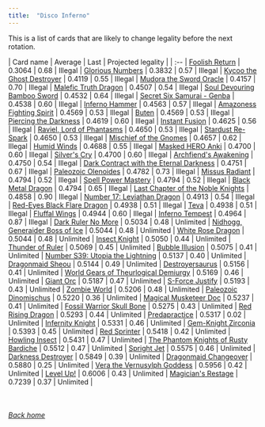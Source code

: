 ```yaml
---
title:  "Disco Inferno"
---
```


This is a list of cards that are likely to change legality before the next rotation.

| Card name | Average | Last | Projected legality |
| :-- |
[Foolish Return](https://db.ygoprodeck.com/card/?search=Foolish%20Return) | 0.3064 | 0.68 | Illegal |
[Glorious Numbers](https://db.ygoprodeck.com/card/?search=Glorious%20Numbers) | 0.3832 | 0.57 | Illegal |
[Kycoo the Ghost Destroyer](https://db.ygoprodeck.com/card/?search=Kycoo%20the%20Ghost%20Destroyer) | 0.4119 | 0.55 | Illegal |
[Mudora the Sword Oracle](https://db.ygoprodeck.com/card/?search=Mudora%20the%20Sword%20Oracle) | 0.4157 | 0.70 | Illegal |
[Malefic Truth Dragon](https://db.ygoprodeck.com/card/?search=Malefic%20Truth%20Dragon) | 0.4507 | 0.54 | Illegal |
[Soul Devouring Bamboo Sword](https://db.ygoprodeck.com/card/?search=Soul%20Devouring%20Bamboo%20Sword) | 0.4532 | 0.64 | Illegal |
[Secret Six Samurai - Genba](https://db.ygoprodeck.com/card/?search=Secret%20Six%20Samurai%20-%20Genba) | 0.4538 | 0.60 | Illegal |
[Inferno Hammer](https://db.ygoprodeck.com/card/?search=Inferno%20Hammer) | 0.4563 | 0.57 | Illegal |
[Amazoness Fighting Spirit](https://db.ygoprodeck.com/card/?search=Amazoness%20Fighting%20Spirit) | 0.4569 | 0.53 | Illegal |
[Buten](https://db.ygoprodeck.com/card/?search=Buten) | 0.4569 | 0.53 | Illegal |
[Piercing the Darkness](https://db.ygoprodeck.com/card/?search=Piercing%20the%20Darkness) | 0.4619 | 0.60 | Illegal |
[Instant Fusion](https://db.ygoprodeck.com/card/?search=Instant%20Fusion) | 0.4625 | 0.56 | Illegal |
[Raviel, Lord of Phantasms](https://db.ygoprodeck.com/card/?search=Raviel,%20Lord%20of%20Phantasms) | 0.4650 | 0.53 | Illegal |
[Stardust Re-Spark](https://db.ygoprodeck.com/card/?search=Stardust%20Re-Spark) | 0.4650 | 0.53 | Illegal |
[Mischief of the Gnomes](https://db.ygoprodeck.com/card/?search=Mischief%20of%20the%20Gnomes) | 0.4657 | 0.62 | Illegal |
[Humid Winds](https://db.ygoprodeck.com/card/?search=Humid%20Winds) | 0.4688 | 0.55 | Illegal |
[Masked HERO Anki](https://db.ygoprodeck.com/card/?search=Masked%20HERO%20Anki) | 0.4700 | 0.60 | Illegal |
[Silver's Cry](https://db.ygoprodeck.com/card/?search=Silver's%20Cry) | 0.4700 | 0.60 | Illegal |
[Archfiend's Awakening](https://db.ygoprodeck.com/card/?search=Archfiend's%20Awakening) | 0.4750 | 0.54 | Illegal |
[Dark Contract with the Eternal Darkness](https://db.ygoprodeck.com/card/?search=Dark%20Contract%20with%20the%20Eternal%20Darkness) | 0.4751 | 0.67 | Illegal |
[Paleozoic Olenoides](https://db.ygoprodeck.com/card/?search=Paleozoic%20Olenoides) | 0.4782 | 0.73 | Illegal |
[Missus Radiant](https://db.ygoprodeck.com/card/?search=Missus%20Radiant) | 0.4794 | 0.52 | Illegal |
[Spell Power Mastery](https://db.ygoprodeck.com/card/?search=Spell%20Power%20Mastery) | 0.4794 | 0.52 | Illegal |
[Black Metal Dragon](https://db.ygoprodeck.com/card/?search=Black%20Metal%20Dragon) | 0.4794 | 0.65 | Illegal |
[Last Chapter of the Noble Knights](https://db.ygoprodeck.com/card/?search=Last%20Chapter%20of%20the%20Noble%20Knights) | 0.4858 | 0.90 | Illegal |
[Number 17: Leviathan Dragon](https://db.ygoprodeck.com/card/?search=Number%2017:%20Leviathan%20Dragon) | 0.4913 | 0.54 | Illegal |
[Red-Eyes Black Flare Dragon](https://db.ygoprodeck.com/card/?search=Red-Eyes%20Black%20Flare%20Dragon) | 0.4938 | 0.51 | Illegal |
[Teva](https://db.ygoprodeck.com/card/?search=Teva) | 0.4938 | 0.51 | Illegal |
[Fluffal Wings](https://db.ygoprodeck.com/card/?search=Fluffal%20Wings) | 0.4944 | 0.60 | Illegal |
[Inferno Tempest](https://db.ygoprodeck.com/card/?search=Inferno%20Tempest) | 0.4964 | 0.87 | Illegal |
[Dark Ruler No More](https://db.ygoprodeck.com/card/?search=Dark%20Ruler%20No%20More) | 0.5034 | 0.48 | Unlimited |
[Nidhogg, Generaider Boss of Ice](https://db.ygoprodeck.com/card/?search=Nidhogg,%20Generaider%20Boss%20of%20Ice) | 0.5044 | 0.48 | Unlimited |
[White Rose Dragon](https://db.ygoprodeck.com/card/?search=White%20Rose%20Dragon) | 0.5044 | 0.48 | Unlimited |
[Insect Knight](https://db.ygoprodeck.com/card/?search=Insect%20Knight) | 0.5050 | 0.44 | Unlimited |
[Thunder of Ruler](https://db.ygoprodeck.com/card/?search=Thunder%20of%20Ruler) | 0.5069 | 0.45 | Unlimited |
[Bubble Illusion](https://db.ygoprodeck.com/card/?search=Bubble%20Illusion) | 0.5075 | 0.41 | Unlimited |
[Number S39: Utopia the Lightning](https://db.ygoprodeck.com/card/?search=Number%20S39:%20Utopia%20the%20Lightning) | 0.5137 | 0.40 | Unlimited |
[Dragonmaid Sheou](https://db.ygoprodeck.com/card/?search=Dragonmaid%20Sheou) | 0.5144 | 0.49 | Unlimited |
[Destroyersaurus](https://db.ygoprodeck.com/card/?search=Destroyersaurus) | 0.5156 | 0.41 | Unlimited |
[World Gears of Theurlogical Demiurgy](https://db.ygoprodeck.com/card/?search=World%20Gears%20of%20Theurlogical%20Demiurgy) | 0.5169 | 0.46 | Unlimited |
[Giant Orc](https://db.ygoprodeck.com/card/?search=Giant%20Orc) | 0.5187 | 0.47 | Unlimited |
[S-Force Justify](https://db.ygoprodeck.com/card/?search=S-Force%20Justify) | 0.5193 | 0.43 | Unlimited |
[Zombie World](https://db.ygoprodeck.com/card/?search=Zombie%20World) | 0.5206 | 0.48 | Unlimited |
[Paleozoic Dinomischus](https://db.ygoprodeck.com/card/?search=Paleozoic%20Dinomischus) | 0.5220 | 0.36 | Unlimited |
[Magical Musketeer Doc](https://db.ygoprodeck.com/card/?search=Magical%20Musketeer%20Doc) | 0.5237 | 0.41 | Unlimited |
[Fossil Warrior Skull Bone](https://db.ygoprodeck.com/card/?search=Fossil%20Warrior%20Skull%20Bone) | 0.5275 | 0.43 | Unlimited |
[Red Rising Dragon](https://db.ygoprodeck.com/card/?search=Red%20Rising%20Dragon) | 0.5293 | 0.44 | Unlimited |
[Predapractice](https://db.ygoprodeck.com/card/?search=Predapractice) | 0.5317 | 0.02 | Unlimited |
[Infernity Knight](https://db.ygoprodeck.com/card/?search=Infernity%20Knight) | 0.5331 | 0.46 | Unlimited |
[Gem-Knight Zirconia](https://db.ygoprodeck.com/card/?search=Gem-Knight%20Zirconia) | 0.5393 | 0.45 | Unlimited |
[Red Sprinter](https://db.ygoprodeck.com/card/?search=Red%20Sprinter) | 0.5418 | 0.42 | Unlimited |
[Howling Insect](https://db.ygoprodeck.com/card/?search=Howling%20Insect) | 0.5431 | 0.47 | Unlimited |
[The Phantom Knights of Rusty Bardiche](https://db.ygoprodeck.com/card/?search=The%20Phantom%20Knights%20of%20Rusty%20Bardiche) | 0.5512 | 0.47 | Unlimited |
[Spright Jet](https://db.ygoprodeck.com/card/?search=Spright%20Jet) | 0.5575 | 0.46 | Unlimited |
[Darkness Destroyer](https://db.ygoprodeck.com/card/?search=Darkness%20Destroyer) | 0.5849 | 0.39 | Unlimited |
[Dragonmaid Changeover](https://db.ygoprodeck.com/card/?search=Dragonmaid%20Changeover) | 0.5880 | 0.25 | Unlimited |
[Vera the Vernusylph Goddess](https://db.ygoprodeck.com/card/?search=Vera%20the%20Vernusylph%20Goddess) | 0.5956 | 0.42 | Unlimited |
[Level Up!](https://db.ygoprodeck.com/card/?search=Level%20Up!) | 0.6006 | 0.43 | Unlimited |
[Magician's Restage](https://db.ygoprodeck.com/card/?search=Magician's%20Restage) | 0.7239 | 0.37 | Unlimited |

<br>

###### [Back home](index)